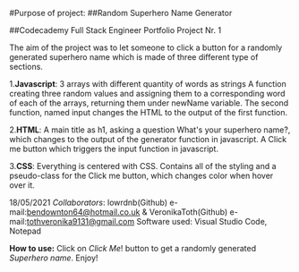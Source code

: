  
#Purpose of project: 
##Random Superhero Name Generator

##Codecademy Full Stack Engineer Portfolio Project Nr. 1

The aim of the project was to let someone to click a button for a randomly generated superhero name which is made of three different type of sections.

1.**Javascript**:
3 arrays with different quantity of words as strings
A function creating three random values and assigning them to a corresponding word of each of the arrays, returning them under newName variable.
The second function, named input changes the HTML to the output of the first function.

2.**HTML**:
A main title as h1, asking a question What's your superhero name?, which changes to the output of the generator function in javascript.
A Click me button which triggers the input function in javascript.

3.**CSS**:
Everything is centered with CSS.
Contains all of the styling and a pseudo-class for the Click me button, which changes color when hover over it.

18/05/2021
*Collaborators*: lowrdnb(Github) e-mail:bendownton64@hotmail.co.uk & VeronikaToth(Github) e-mail:tothveronika9131@gmail.com
Software used: Visual Studio Code, Notepad

**How to use:**
Click on *Click Me*! button to get a randomly generated *Superhero name*. Enjoy!

